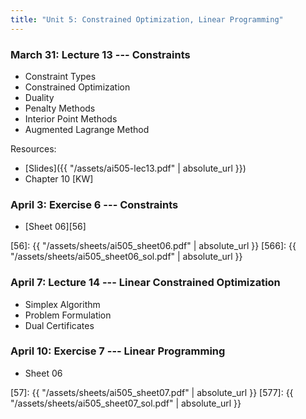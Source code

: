 ```yaml
---
title: "Unit 5: Constrained Optimization, Linear Programming" 
---
```



### March 31: Lecture 13 --- Constraints

- Constraint Types
- Constrained Optimization
- Duality
- Penalty Methods
- Interior Point Methods
- Augmented Lagrange Method


Resources:

- [Slides]({{ "/assets/ai505-lec13.pdf" | absolute_url }})
- Chapter 10 [KW]

### April 3: Exercise 6 --- Constraints

- [Sheet 06][56]

[56]: {{ "/assets/sheets/ai505_sheet06.pdf" | absolute_url }}
[566]: {{ "/assets/sheets/ai505_sheet06_sol.pdf" | absolute_url }}


### April 7: Lecture 14 --- Linear Constrained Optimization

- Simplex Algorithm
- Problem Formulation
- Dual Certificates

### April 10: Exercise 7 --- Linear Programming

- Sheet 06

[57]: {{ "/assets/sheets/ai505_sheet07.pdf" | absolute_url }}
[577]: {{ "/assets/sheets/ai505_sheet07_sol.pdf" | absolute_url }}
